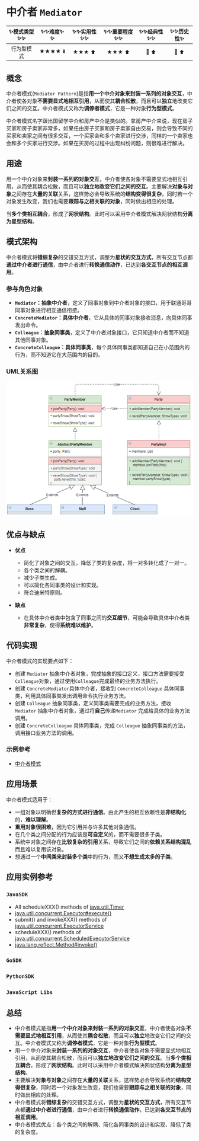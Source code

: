 # 中介者 `Mediator`

| :sparkles:模式类型:sparkles::sparkles:|:sparkles::sparkles:难度:sparkles:  :sparkles: | :sparkles::sparkles:实用性:sparkles::sparkles: | :sparkles::sparkles:重要程度:sparkles::sparkles: |  :sparkles::sparkles:经典性:sparkles::sparkles: | :sparkles::sparkles:历史性:sparkles: |
| :----------------------------------------: | :-----------------------------------------------: | :-------------------------------------------------: | :----------------------------------------------------: | :--------------------------------------------------: | :--------------------------------------: |
|                  行为型模式                          |                ★★★★ :arrow_down:                 |                  ★★★ :arrow_up:                   |                    ★★★ :arrow_up:                    |              :green_heart:  :arrow_up:               |        :green_heart:  :arrow_up:         |

## 概念
中介者模式(`Mediator Pattern`)是指**用一个中介对象来封装一系列的对象交互**，中介者使各对象**不需要显式地相互引用**，从而使其**耦合松散**，而且可以**独立**地改变它们之间的交互。中介者模式又称为**调停者模式**，它是一种对象**行为型模式**。

中介者模式名字跟出国留学中介和房产中介是类似的。拿房产中介来说，现在房子买家和房子卖家非常多，如果任由房子买家和房子卖家自由交易，则会导致不同的买家和卖家之间有很多交互，一个买家会和多个卖家进行交涉，同样的一个卖家也会和多个买家进行交涉。如果在买房的过程中出现纠纷问题，则很难进行解决。

## 用途
用一个中介对象来**封装一系列的对象交互**，中介者使各对象不需要显式地相互引用，从而使其耦合松散，而且可以**独立地改变它们之间的交互**。主要解决**对象与对象**之间存在**大量的关联**关系，这样势必会导致系统的**结构变得很复杂**，同时若一个对象发生改变，我们也需要**跟踪与之相关联的对象**，同时做出相应的处理。

当**多个类相互耦合**，形成了**网状结构**。此时可以采用中介者模式解决网状结构**分离为星型结构**。

## 模式架构
中介者模式将**错综复杂**的交错交互方式，调整为**星状的交互方式**，所有交互节点都**通过中介者进行通信**，由中介者进行**转换通信动作**，已达到**各交互节点的相互调用**。

### 参与角色对象
+ **`Mediator`：抽象中介者**，定义了同事对象到中介者对象的接口，用于联通哥哥同事对象进行相互通信衔接。
+ **`ConcreteMediator`：具体中介者**，它从具体的同事对象接收消息，向具体同事发出命令。
+ **`Colleague`：抽象同事类**，定义了中介者对象接口，它只知道中介者而不知道其他同事对象。
+ **`ConcreteColleague`：具体同事类**，每个具体同事类都知道自己在小范围内的行为，而不知道它在大范围内的目的。


### UML关系图

![1543652648045](../../../.images/1543652648045.png)

## 优点与缺点
+ **优点**
	- 简化了对象之间的交互，降低了类的复杂度，将一对多转化成了一对一。
	- 各个类之间的解耦。
	- 减少子类生成。
	- 可以简化各同事类的设计和实现。
	- 符合迪米特原则。

+ **缺点**
	+ 在具体中介者类中包含了同事之间的**交互细节**，可能会导致具体中介者类**非常复杂**，使得**系统难以维护**。

## 代码实现
中介者模式的实现要点如下：
+ 创建 `Mediator` 抽象中介者对象，完成抽象的接口定义，接口方法需要接受`Colleague`对象，通过使用`Colleague`完成最终的业务方法执行。
+ 创建 `ConcreteMediator`具体中介者，接收到 `ConcreteColleague` 具体同事类，利用具体同事类发出调用命令执行业务方法。
+ 创建 `Colleague` 抽象同事类，定义同事类需要完成的业务方法，接收 `Mediator` 抽象中介者对象，通过将**自己**传递`Mediator` 完成给具体的业务方法调用。
+ 创建 `ConcreteColleague` 具体同事类，完成 `Colleague` 抽象同事类的方法，调用接口业务方法的调用。

### 示例参考
+ [中介者模式](./java/io/github/hooj0/mediator)

## 应用场景
中介者模式适用于：
+ 一组对象以明确但**复杂的方式进行通信**。由此产生的相互依赖性是**非结构化**的，**难以理解**。
+ **重用对象很困难**，因为它引用并与许多其他对象通信。
+ 在几个类之间分配的行为应该是**可自定义**的，而不需要很多子类。
+ 系统中对象之间存在**比较复杂的引用**关系，导致它们之间的**依赖关系结构混乱**而且难以复用该对象。
+ 想通过一个**中间类来封装多个类**中的行为，而又**不想生成太多的子类**。

## 应用实例参考

### `JavaSDK` 
- All scheduleXXX() methods of [java.util.Timer](http://docs.oracle.com/javase/8/docs/api/java/util/Timer.html)
- [java.util.concurrent.Executor#execute()](http://docs.oracle.com/javase/8/docs/api/java/util/concurrent/Executor.html#execute-java.lang.Runnable-)
- submit() and invokeXXX() methods of [java.util.concurrent.ExecutorService](http://docs.oracle.com/javase/8/docs/api/java/util/concurrent/ExecutorService.html)
- scheduleXXX() methods of [java.util.concurrent.ScheduledExecutorService](http://docs.oracle.com/javase/8/docs/api/java/util/concurrent/ScheduledExecutorService.html)
- [java.lang.reflect.Method#invoke()](http://docs.oracle.com/javase/8/docs/api/java/lang/reflect/Method.html#invoke-java.lang.Object-java.lang.Object...-)

### `GoSDK`

### `PythonSDK`

### `JavaScript Libs`


## 总结
+ 中介者模式是指**用一个中介对象来封装一系列的对象交互**，中介者使各对象**不需要显式地相互引用**，从而使其**耦合松散**，而且可以**独立**地改变它们之间的交互。中介者模式又称为**调停者模式**，它是一种对象**行为型模式**。
+ 用一个中介对象来**封装一系列的对象交互**，中介者使各对象不需要显式地相互引用，从而使其耦合松散，而且可以**独立地改变它们之间的交互**。当**多个类相互耦合**，形成了**网状结构**。此时可以采用中介者模式解决网状结构**分离为星型结构**。
+ 主要解决**对象与对象**之间存在**大量的关联**关系，这样势必会导致系统的**结构变得很复杂**，同时若一个对象发生改变，我们也需要**跟踪与之相关联的对象**，同时做出相应的处理。
+ 中介者模式将**错综复杂**的交错交互方式，调整为**星状的交互方式**，所有交互节点都**通过中介者进行通信**，由中介者进行**转换通信动作**，已达到**各交互节点的相互调用**。
+ 中介者模式优点：各个类之间的解耦、简化各同事类的设计和实现、降低了类的复杂度。
